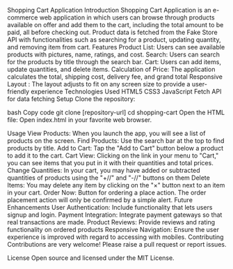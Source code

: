 Shopping Cart Application
Introduction
Shopping Cart Application is an e-commerce web application in which users can browse through products available on offer and add them to the cart, including the total amount to be paid, all before checking out. Product data is fetched from the Fake Store API with functionalities such as searching for a product, updating quantity, and removing item from cart.
Features
Product List: Users can see available products with pictures, name, ratings, and cost.
Search: Users can search for the products by title through the search bar.
Cart: Users can add items, update quantities, and delete items.
Calculation of Price: The application calculates the total, shipping cost, delivery fee, and grand total
Responsive Layout : The layout adjusts to fit on any screen size to provide a user-friendly experience
Technologies Used
HTML5
CSS3
JavaScript
Fetch API for data fetching
Setup
Clone the repository:
 
bash
Copy code
git clone [repository-url]
cd shopping-cart
Open the HTML file: Open index.html in your favorite web browser.
 

Usage
View Products: When you launch the app, you will see a list of products on the screen.
Find Products: Use the search bar at the top to find products by title.
Add to Cart: Tap the "Add to Cart" button below a product to add it to the cart.
Cart View: Clicking on the link in your menu to "Cart," you can see items that you put in it with their quantities and total prices.
Change Quantities: In your cart, you may have added or subtracted quantities of products using the "\+//" and "-//" buttons on them
Delete Items: You may delete any item by clicking on the "×" button next to an item in your cart.
Order Now: Button for ordering a place action. The order placement action will only be confirmed by a simple alert.
Future Enhancements
User Authentication: Include functionality that lets users signup and login.
Payment Integration: Integrate payment gateways so that real transactions are made.
Product Reviews: Provide reviews and rating functionality on ordered products
Responsive Navigation: Ensure the user experience is improved with regard to accessing with mobiles.
Contributing
Contributions are very welcome! Please raise a pull request or report issues.

License
Open source and licensed under the MIT License.

